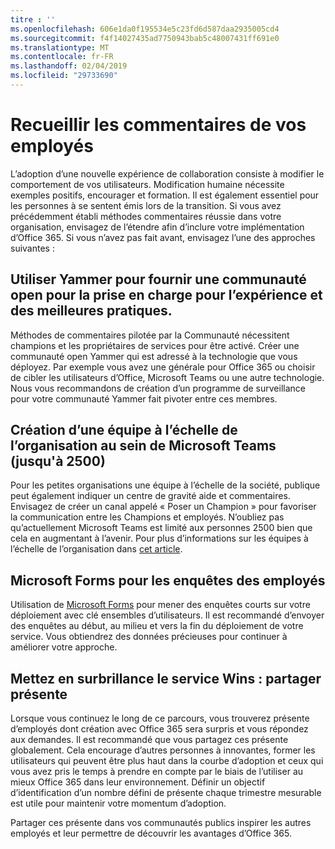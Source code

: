 ```yaml
---
titre : ''
ms.openlocfilehash: 606e1da0f195534e5c23fd6d587daa2935005cd4
ms.sourcegitcommit: f4f14027435ad7750943bab5c48007431ff691e0
ms.translationtype: MT
ms.contentlocale: fr-FR
ms.lasthandoff: 02/04/2019
ms.locfileid: "29733690"
---
```

# <a name="collect-feedback-from-your-employees"></a>Recueillir les commentaires de vos employés

L’adoption d’une nouvelle expérience de collaboration consiste à modifier le comportement de vos utilisateurs. Modification humaine nécessite exemples positifs, encourager et formation. Il est également essentiel pour les personnes à se sentent émis lors de la transition. Si vous avez précédemment établi méthodes commentaires réussie dans votre organisation, envisagez de l’étendre afin d’inclure votre implémentation d’Office 365. Si vous n’avez pas fait avant, envisagez l’une des approches suivantes :

## <a name="use-yammer-to-provide-an-open-community-for-best-practices-and-support-for-the-experience"></a>Utiliser Yammer pour fournir une communauté open pour la prise en charge pour l’expérience et des meilleures pratiques.
Méthodes de commentaires pilotée par la Communauté nécessitent champions et les propriétaires de services pour être activé. Créer une communauté open Yammer qui est adressé à la technologie que vous déployez.  Par exemple vous avez une générale pour Office 365 ou choisir de cibler les utilisateurs d’Office, Microsoft Teams ou une autre technologie.  Nous vous recommandons de création d’un programme de surveillance pour votre communauté Yammer fait pivoter entre ces membres. 

## <a name="creating-an-org-wide-team-within-microsoft-teams-up-to-2500"></a>Création d’une équipe à l’échelle de l’organisation au sein de Microsoft Teams (jusqu'à 2500)
Pour les petites organisations une équipe à l’échelle de la société, publique peut également indiquer un centre de gravité aide et commentaires.  Envisagez de créer un canal appelé « Poser un Champion » pour favoriser la communication entre les Champions et employés.  N’oubliez pas qu’actuellement Microsoft Teams est limité aux personnes 2500 bien que cela en augmentant à l’avenir. Pour plus d’informations sur les équipes à l’échelle de l’organisation dans [cet article](https://docs.microsoft.com/en-us/microsoftteams/create-an-org-wide-team). 

## <a name="microsoft-forms-for-employee-surveys"></a>Microsoft Forms pour les enquêtes des employés

Utilisation de [Microsoft Forms](https://support.office.com/en-us/forms) pour mener des enquêtes courts sur votre déploiement avec clé ensembles d’utilisateurs.  Il est recommandé d’envoyer des enquêtes au début, au milieu et vers la fin du déploiement de votre service.  Vous obtiendrez des données précieuses pour continuer à améliorer votre approche.  

## <a name="highlight-the-wins-share-showcases"></a>Mettez en surbrillance le service Wins : partager présente
Lorsque vous continuez le long de ce parcours, vous trouverez présente d’employés dont création avec Office 365 sera surpris et vous répondez aux demandes. Il est recommandé que vous partagez ces présente globalement. Cela encourage d’autres personnes à innovantes, former les utilisateurs qui peuvent être plus haut dans la courbe d’adoption et ceux qui vous avez pris le temps à prendre en compte par le biais de l’utiliser au mieux Office 365 dans leur environnement. Définir un objectif d’identification d’un nombre défini de présente chaque trimestre mesurable est utile pour maintenir votre momentum d’adoption.

Partager ces présente dans vos communautés publics inspirer les autres employés et leur permettre de découvrir les avantages d’Office 365.  